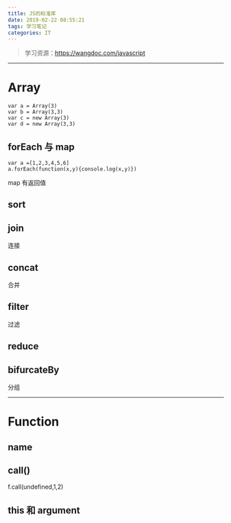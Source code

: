 ```yaml
---
title: JS的标准库
date: 2019-02-22 08:55:21
tags: 学习笔记
categories: IT
---
```

> 学习资源：https://wangdoc.com/javascript

---
<!-- more -->
# Array 

``` 
var a = Array(3)
var b = Array(3,3)
var c = new Array(3)
var d = new Array(3,3)

```
## forEach 与 map

```
var a =[1,2,3,4,5,6]
a.forEach(function(x,y){console.log(x,y)})

```
map 有返回值

## sort


## join
连接

## concat
合并

## filter
过滤

## reduce


## bifurcateBy
分组

--- 

# Function

## name

## call()
f.call(undefined,1,2)

## this 和 argument